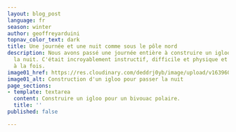 ```yaml
---
layout: blog_post
language: fr
season: winter
author: geoffreyarduini
topnav_color_text: dark
title: Une journée et une nuit comme sous le pôle nord
description: Nous avons passé une journée entière à construire un igloo afin d'y passer
  la nuit. C'était incroyablement instructif, difficile et physique et merveilleux
  à la fois.
image01_href: https://res.cloudinary.com/deddrj0yb/image/upload/v1639607262/website/winter/brigitta-schneiter-N2ytpm5__9I-unsplash_aqlt9w.jpg
image01_alt: Construction d'un igloo pour passer la nuit
page_sections:
- template: textarea
  content: Construire un igloo pour un bivouac polaire.
  title: ''
published: false

---
```


